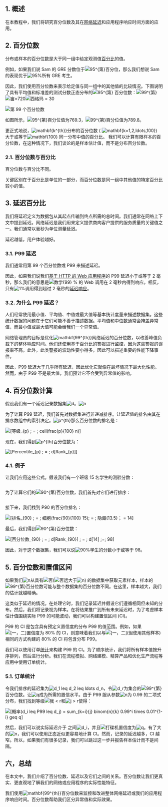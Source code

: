 ## 1. 概述

在本教程中，我们将研究百分位数及其在[网络延迟](https://www.baeldung.com/cs/graphs-network-diameter)和应用程序响应时间方面的应用。

## 2. 百分位数

分布或样本的百分位数是大于同一组中给定观测值[百分比](https://www.baeldung.com/cs/runtime-percentage-improvement)的值。

例如，如果我们说 Sam 的 GRE 分数位于![95^{第}](https://www.baeldung.com/wp-content/ql-cache/quicklatex.com-7e29aa9692b967e1047038585fbd2df6_l3.svg)百分位，那么我们想说 Sam 的表现优于![95%](https://www.baeldung.com/wp-content/ql-cache/quicklatex.com-9779796b1f3b96e67133dbdcbdb63339_l3.svg)所有 GRE 考生。

因此，我们使用百分位数来表示给定值与同一组中的其他值的比较情况。下图说明了具有平均值和标准差的测试分数正态分布的![95^{第}](https://www.baeldung.com/wp-content/ql-cache/quicklatex.com-7e29aa9692b967e1047038585fbd2df6_l3.svg) 百分位数：![99^{第}](https://www.baeldung.com/wp-content/ql-cache/quicklatex.com-280bf65da28558df05ad6fb1e928fdba_l3.svg)![亩=720](https://www.baeldung.com/wp-content/ql-cache/quicklatex.com-a42114167962799993a07621ca1aa02a_l3.svg)![西格玛 = 30](https://www.baeldung.com/wp-content/ql-cache/quicklatex.com-829824974c5a466ff62e30ca26b843ef_l3.svg)

![第 99 个百分位数](https://www.baeldung.com/wp-content/uploads/sites/4/2023/01/99Percentile.png)

如图所示，![95^{第}](https://www.baeldung.com/wp-content/ql-cache/quicklatex.com-7e29aa9692b967e1047038585fbd2df6_l3.svg)百分位值为769.3，![99^{第}](https://www.baeldung.com/wp-content/ql-cache/quicklatex.com-280bf65da28558df05ad6fb1e928fdba_l3.svg)百分位值为789.8。

更正式地说，![mathbf{k^{th}}](https://www.baeldung.com/wp-content/ql-cache/quicklatex.com-cf8022523ee7c58e4ec642be40846946_l3.svg)分布的百分位数 ( ![mathbf{k=1,2,ldots,100}](https://www.baeldung.com/wp-content/ql-cache/quicklatex.com-f31deaac618226258060660bd165eb0a_l3.svg)) 大于或等于![mathbf{100}](https://www.baeldung.com/wp-content/ql-cache/quicklatex.com-a4dcadd45624c87539400a416ae5ffca_l3.svg) 同一分布中值的百分比。 我们可以计算有限样本的百分位数，在这种情况下，我们谈论的是样本估计值，而不是分布百分位数。

### 2.1. 百分位数与百分比

百分位数与百分比不同。

关键区别在于百分比是单位的一部分，而百分位数是同一组中其他值的特定百分比较小的值。

## 3. 延迟百分比

我们将延迟定义为数据包从其起点传输到终点所需的总时间。我们通常在网络上下文中提到延迟。网络延迟是我们用来定义提供商向客户提供的服务质量的关键值之一。我们通常以毫秒为单位测量延迟。

延迟越低，用户体验越好。

### 3.1. P99 延迟

我们通常用第 99 个百分位数或 P99 来描述延迟。

因此，如果我们说我们[基于 HTTP 的 Web 应用程序](https://www.baeldung.com/cs/rest-vs-http)的 P99 延迟小于或等于 2 毫秒，那么我们的意思是![数学{99}](https://www.baeldung.com/wp-content/ql-cache/quicklatex.com-466ce34ea75500be67cf5e8371403366_l3.svg) % 的 Web 调用在 2 毫秒内得到响应。相反，只有![1%](https://www.baeldung.com/wp-content/ql-cache/quicklatex.com-88e1f5bcc16908e58a5a4ad948617c4a_l3.svg)调用得到超过 2 毫秒的[延迟响应](https://www.baeldung.com/cs/propagation-vs-transmission-delay)。

### 3.2. 为什么 P99 延迟？

人们经常使用最小值、平均值、中值或最大值等基本统计度量来描述数据集。这些统计数据的问题在于它们可能不善于描述数据。平均值和中位数通常会掩盖异常值，而最小值或最大值可能会给我们一个异常值。

网络管理员的目标是优化![mathbf{99^{th}}](https://www.baeldung.com/wp-content/ql-cache/quicklatex.com-4eabeff0445b73e862f899f96a060c10_l3.svg)网络延迟的百分位数，以改善峰值负载下的整体响应时间。他们还使用基于百分比的警报进行监控，因为这些警报的误报率不高。此外，此类警报的波动性要小得多，因此可以描述重要的性能下降事件。

因此，P99 延迟大于几乎所有延迟，因此优化它就像在最坏情况下最大化性能。然而，由于 P99 不是最大值，我们预计它不会受到异常值的影响。

## 4. 百分位数计算

假设我们有一个延迟记录数据集![d](https://www.baeldung.com/wp-content/ql-cache/quicklatex.com-b7950117119e0530b9b4632250a915c5_l3.svg)。![n](https://www.baeldung.com/wp-content/ql-cache/quicklatex.com-ec4217f4fa5fcd92a9edceba0e708cf7_l3.svg)

为了计算 P99 延迟，我们首先对数据集进行非递减排序。让延迟值的排名由其在排序数组中的索引决定。![p^{th}](https://www.baeldung.com/wp-content/ql-cache/quicklatex.com-9d10e109239c6868bf96593ce7167ff3_l3.svg)那么百分位数的排名是：

 ![[等级_{p} ;  = ;  ceil(frac{p}{100}  n)]](https://www.baeldung.com/wp-content/ql-cache/quicklatex.com-453c527132dcf1f8df06321bb95d7ab1_l3.svg)

现在，我们得到![p^{th}](https://www.baeldung.com/wp-content/ql-cache/quicklatex.com-9d10e109239c6868bf96593ce7167ff3_l3.svg)百分位数为：

 ![[Percentile_{p} ;  = ;  d[Rank_{p}]]](https://www.baeldung.com/wp-content/ql-cache/quicklatex.com-018cb6025242d5bde29692974f65c191_l3.svg)

### 4.1. 例子

让我们应用这些公式。假设我们有一个班级 15 名学生的测验分数：

```

```

为了计算它们的![90^{第}](https://www.baeldung.com/wp-content/ql-cache/quicklatex.com-ce2f1c23b57e82ec15b18e6366257059_l3.svg)百分位数，我们首先对它们进行排序：

```

```

接下来，我们找到 P90 的百分位排名：

 ![[排名_{90} ;  = ;  细胞(frac{90}{100}  15);  = ;  隐藏(13.5)； = 14]](https://www.baeldung.com/wp-content/ql-cache/quicklatex.com-e686c6257bc72726498d6aa429ba0627_l3.svg)

最后，我们得到![90^{第}](https://www.baeldung.com/wp-content/ql-cache/quicklatex.com-ce2f1c23b57e82ec15b18e6366257059_l3.svg)百分位数：

 ![[百分位数_{90} ;  = ;  d[Rank_{90}] ;  = ;  d[14] ;=;  98]](https://www.baeldung.com/wp-content/ql-cache/quicklatex.com-57425e24ec8bb7ac4230b76199de8fac_l3.svg)

因此，对于这个数据集，我们可以说![90%](https://www.baeldung.com/wp-content/ql-cache/quicklatex.com-702ee7d4809a367d93c3a93c9a75442b_l3.svg)学生的分数小于或等于 98。

## 5. 百分位数和置信区间

如果我们![n](https://www.baeldung.com/wp-content/ql-cache/quicklatex.com-ec4217f4fa5fcd92a9edceba0e708cf7_l3.svg)从具有![否](https://www.baeldung.com/wp-content/ql-cache/quicklatex.com-7354bae77b50b7d1faed3e8ea7a3511a_l3.svg)(![否](https://www.baeldung.com/wp-content/ql-cache/quicklatex.com-7354bae77b50b7d1faed3e8ea7a3511a_l3.svg)远大于![n](https://www.baeldung.com/wp-content/ql-cache/quicklatex.com-ec4217f4fa5fcd92a9edceba0e708cf7_l3.svg)) 的数据集中获取元素样本，样本的![99^{第}](https://www.baeldung.com/wp-content/ql-cache/quicklatex.com-280bf65da28558df05ad6fb1e928fdba_l3.svg)百分位数可能与整个数据集的百分位数不同。在这里，样本越大，我们的估计就越精确。

这类似于延迟的情况。在处理它时，我们记录延迟并假设它们遵循相同但未知的分布。然后，我们将记录视为样本。在将结果推广到所有未来延迟时，为了考虑样本估计值围绕实际 P99 的可能波动，我们可以构建置信区间 (CI)。

P99 的 CI 是包含具有预定义置信度的分布 P99 的值范围。例如，如果![[一，二]](https://www.baeldung.com/wp-content/ql-cache/quicklatex.com-1697b646881a88b3a6029defcd0dd8f6_l3.svg)置信度为 80% 的 CI，则意味着我们以与![[一，二]](https://www.baeldung.com/wp-content/ql-cache/quicklatex.com-1697b646881a88b3a6029defcd0dd8f6_l3.svg)(但使用其他样本)相同的方式构建的 80% 的 CI 将包含分布 P99。

我们可以使用订单[统计](http://baeldung.com/cs/ai-ml-statistics-data-mining)来构建 P99 的 CI。为了顺序统计，我们将所有样本值按升序排列，然后进行分析。我们在流程模拟、网络建模、精算产品和优化生产流程等应用中使用订单统计。

### 5.1. 订单统计

令我们排序的延迟集为![d_1 leq d_2 leq ldots d_n](https://www.baeldung.com/wp-content/ql-cache/quicklatex.com-d23a01be8f9b1e66a6f8434689a0181d_l3.svg)，令![d_r](https://www.baeldung.com/wp-content/ql-cache/quicklatex.com-e71af93eef42cebe9383ca1bc5fa8c9c_l3.svg)为集合的![99^{第}](https://www.baeldung.com/wp-content/ql-cache/quicklatex.com-280bf65da28558df05ad6fb1e928fdba_l3.svg)百分位数。让![q](https://www.baeldung.com/wp-content/ql-cache/quicklatex.com-420eca7b6df080cc5f01773d1978f44a_l3.svg)成为所需的置信水平。由于 P99 服从参数![n](https://www.baeldung.com/wp-content/ql-cache/quicklatex.com-ec4217f4fa5fcd92a9edceba0e708cf7_l3.svg)为 0.99 的二项式分布，我们找到等级![我 < r](https://www.baeldung.com/wp-content/ql-cache/quicklatex.com-7273369e69d58c90567abac013d0fd39_l3.svg)和![j > r](https://www.baeldung.com/wp-content/ql-cache/quicklatex.com-1f780793d339b99d010dfde06ca838ac_l3.svg)使得：

 ![[概率(d_i leq P99 leq d_j) = sum_{k=i}{j} binom{n}{k} 0.99^i times 0.01^{1-i} geq q]](https://www.baeldung.com/wp-content/ql-cache/quicklatex.com-8a471406bbd3131c960b065cc96cf97c_l3.svg)

然后，我们可以说实际延迟介于 之间![d_i](https://www.baeldung.com/wp-content/ql-cache/quicklatex.com-d3dbf7ca5d7fdbf333285b7ccb7aee03_l3.svg)，并且![打碟机](https://www.baeldung.com/wp-content/ql-cache/quicklatex.com-c999f8290e81120d4d42fc12f454260d_l3.svg)置信度为![q](https://www.baeldung.com/wp-content/ql-cache/quicklatex.com-420eca7b6df080cc5f01773d1978f44a_l3.svg)。有了大的![n](https://www.baeldung.com/wp-content/ql-cache/quicklatex.com-ec4217f4fa5fcd92a9edceba0e708cf7_l3.svg)，我们可以使用正态近似更容易地计算 CI。然而，记录的延迟越多，CI 越窄。所以，如果我们有很多记录，我们可以跳过这一步并报告样本估计而不是间隔。

## 六，总结

在本文中，我们介绍了百分位数、延迟以及它们之间的关系。百分位数让我们更真实、更直观地了解我们的网络或应用程序的实际性能特征。

我们使用![mathbf{99^{th}}](https://www.baeldung.com/wp-content/ql-cache/quicklatex.com-4eabeff0445b73e862f899f96a060c10_l3.svg)百分位数来监控和改进整体网络延迟或我们的应用程序响应时间。百分位数帮助我们区分异常值和实际效果。